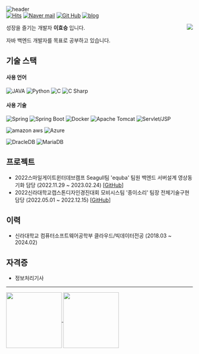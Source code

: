 ![header](https://capsule-render.vercel.app/api?type=waving&color=timeGradient&text=hoos007&fontSize=40&fontColor=D8D8D8&fontAlign=15&fontAlignY=55&animation=fadeIn)
<br>[![Hits](https://hits.seeyoufarm.com/api/count/incr/badge.svg?url=https%3A%2F%2Fgithub.com%2Fhoos007&count_bg=%2379C83D&title_bg=%23555555&icon=&icon_color=%23E7E7E7&title=hits&edge_flat=false)](https://github.com/hoos007) [![Naver mail](https://img.shields.io/badge/Mail-03C75A?style=flat&logo=naver&logoColor=white)](mailto:hoos007@naver.com) [![Git Hub](https://img.shields.io/badge/github-181717?style=flat&logo=github&logoColor=white)](https://github.com/hoos007) [![blog](https://img.shields.io/badge/Tech_blog-00B8FC?style=flat&logo=&logoColor=white)](https://hoos007.github.io)

<a href="https://solved.ac/profile/hoos007">
  <img align='right' src="http://mazassumnida.wtf/api/v2/generate_badge?boj=hoos007">
</a>

성장을 즐기는 개발자 **이효승** 입니다.

자바 백엔드 개발자를 목표로 공부하고 있습니다.

## 기술 스택
#### 사용 언어
![JAVA](https://img.shields.io/badge/java-FFFFFF?style=for-the-badge&logo=openjdk&logoColor=black) ![Python](https://img.shields.io/badge/Python-3776AB?style=for-the-badge&logo=Python&logoColor=white) ![C](https://img.shields.io/badge/C-A8B9CC?style=for-the-badge&logo=c&logoColor=black) ![C Sharp](https://img.shields.io/badge/C_Sharp-239120?style=for-the-badge&logo=csharp&logoColor=white)

#### 사용 기술
![Spring](https://img.shields.io/badge/spring-6DB33F?style=for-the-badge&logo=spring&logoColor=white) ![Spring Boot](https://img.shields.io/badge/spring_boot-6DB33F?style=for-the-badge&logo=springboot&logoColor=white) ![Docker](https://img.shields.io/badge/docker-2496ED?style=for-the-badge&logo=docker&logoColor=white) ![Apache Tomcat](https://img.shields.io/badge/Apache_Tomcat-F8DC75?style=for-the-badge&logo=apachetomcat&logoColor=black) ![Servlet/JSP](https://img.shields.io/badge/Servlet/JSP-F37626?style=for-the-badge&logo=&logoColor=white)

![amazon aws](https://img.shields.io/badge/aws-232F3E?style=for-the-badge&logo=amazonaws&logoColor=white) ![Azure](https://img.shields.io/badge/azure-0078D4?style=for-the-badge&logo=microsoftazure&logoColor=white)

![DracleDB](https://img.shields.io/badge/oracle_DB-F80000?style=for-the-badge&logo=oracle&logoColor=white) ![MariaDB](https://img.shields.io/badge/maria_db-003545?style=for-the-badge&logo=mariadb&logoColor=white)

## 프로젝트
- 2022스마일게이트윈터데브캠프 Seagull팀 'equba' 팀원 백엔드 서버설계 영상동기화 담당 (2022.11.29 ~ 2023.02.24) [[GitHub](https://github.com/sgdevcamp2022/seagull)]
- 2022신라대학교캡스톤디자인경진대회 모비시스팀 '종이소리' 팀장 전체기술구현담당 (2022.05.01 ~ 2022.12.15) [[GitHub](https://github.com/hoos007/2022CapstoneDesign-PaperSound)]

## 이력
- 신라대학교 컴퓨터소프트웨어공학부 클라우드/빅데이터전공 (2018.03 ~ 2024.02)

## 자격증
- 정보처리기사



***
<a href="https://github.com/hoos007">
  <img height=150 align="center" src="https://github-readme-stats.vercel.app/api?username=hoos007&show_icons=true&hide=issues" />
</a>
<a href="https://github.com/hoos007">
  <img height=150 align="center" src="https://github-readme-stats.vercel.app/api/top-langs?username=hoos007&layout=compact&langs_count=6&card_width=400" />
</a>
<!--
**hoos007/hoos007** is a ✨ _special_ ✨ repository because its `README.md` (this file) appears on your GitHub profile.

Here are some ideas to get you started:

- 🔭 I’m currently working on ...
- 🌱 I’m currently learning ...
- 👯 I’m looking to collaborate on ...
- 🤔 I’m looking for help with ...
- 💬 Ask me about ...
- 📫 How to reach me: ...
- 😄 Pronouns: ...
- ⚡ Fun fact: ...
-->
